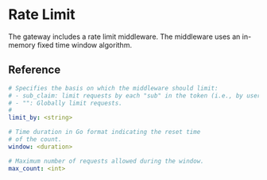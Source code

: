# Rate Limit

The gateway includes a rate limit middleware. The middleware uses an in-memory fixed time window algorithm.

## Reference

```yaml
# Specifies the basis on which the middleware should limit:
# - sub_claim: limit requests by each "sub" in the token (i.e., by user).
# - "": Globally limit requests.
#
limit_by: <string>

# Time duration in Go format indicating the reset time
# of the count.
window: <duration>

# Maximum number of requests allowed during the window.
max_count: <int>
```
